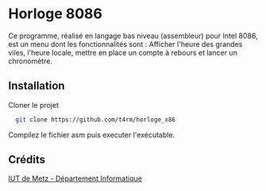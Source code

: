 # Horloge 8086

Ce programme, réalisé en langage bas niveau (assembleur) pour Intel 8086, est un menu dont les fonctionnalités sont : Afficher l'heure des grandes viles, l'heure locale, mettre en place un compte à rebours et lancer un chronomètre.

## Installation

Cloner le projet

```bash
  git clone https://github.com/t4rm/horloge_x86
```

Compilez le fichier asm puis executer l'exécutable.

## Crédits
[IUT de Metz - Département Informatique](https://iut-metz.univ-lorraine.fr/departement-informatique)
